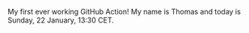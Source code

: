 My first ever working GitHub Action!
My name is Thomas and today is Sunday, 22 January, 13:30 CET. 
